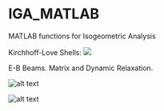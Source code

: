 # IGA_MATLAB
MATLAB functions for Isogeometric Analysis


Kirchhoff-Love Shells: 
![](https://github.com/joelhi/IGA_MATLAB/blob/master/KL%20Shell/Resources/Notendbend.gif)


E-B Beams. Matrix and Dynamic Relaxation.

![alt text](https://github.com/joelhi/IGA_MATLAB/blob/master/Beam/Gifs/Elastica1.gif)

![alt text](https://github.com/joelhi/IGA_MATLAB/blob/master/Beam/Gifs/DR_Faster.gif)

